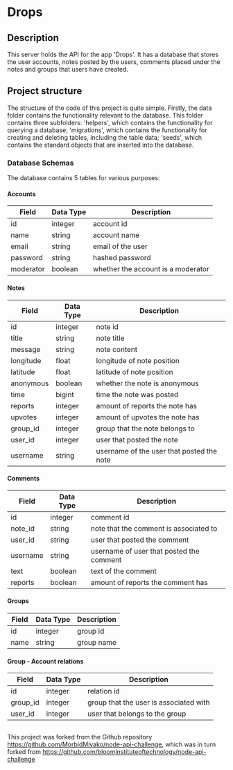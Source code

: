 # Drops

## Description

This server holds the API for the app 'Drops'. It has a database that stores the user accounts, notes posted by the users, comments
placed under the notes and groups that users have created. 

## Project structure

The structure of the code of this project is quite simple. Firstly, the data folder contains the functionality relevant to the database.
This folder contains three subfolders: 'helpers', which contains the functionality for querying a database; 'migrations', which contains the functionality for creating and deleting tables, including the table data; 'seeds', which contains the standard objects that are inserted into the database.

### Database Schemas
The database contains 5 tables for various purposes:

#### Accounts

| Field       | Data Type | Description|
| ----------- | --------- | ---------- |
| id          | integer   | account id |
| name        | string    | account name |
| email       | string    | email of the user |
| password    | string    | hashed password |
| moderator   | boolean   | whether the account is a moderator |

#### Notes

| Field       | Data Type | Description|
| ----------- | --------- | ---------- |
| id          | integer   | note id |
| title       | string    | note title |
| message     | string    | note content |
| longitude   | float     | longitude of note position |
| latitude    | float     | latitude of note position |
| anonymous   | boolean   | whether the note is anonymous |
| time        | bigint    | time the note was posted |
| reports     | integer   | amount of reports the note has |
| upvotes     | integer   | amount of upvotes the note has |
| group_id    | integer   | group that the note belongs to |
| user_id     | integer   | user that posted the note |
| username    | string    | username of the user that posted the note |

#### Comments

| Field       | Data Type | Description|
| ----------- | --------- | ---------- |
| id          | integer   | comment id |
| note_id     | string    | note that the comment is associated to |
| user_id     | string    | user that posted the comment |
| username    | string    | username of user that posted the comment |
| text        | boolean   | text of the comment |
| reports     | boolean   | amount of reports the comment has |

#### Groups

| Field       | Data Type | Description|
| ----------- | --------- | ---------- |
| id          | integer   | group id   |
| name        | string    | group name |

#### Group - Account relations

| Field       | Data Type | Description|
| ----------- | --------- | ---------- |
| id          | integer   | relation id   |
| group_id    | integer   | group that the user is associated with  |
| user_id     | integer   | user that belongs to the group |

## 
This project was forked from the Github repository https://github.com/MorbidMiyako/node-api-challenge, which was in turn forked from https://github.com/bloominstituteoftechnology/node-api-challenge